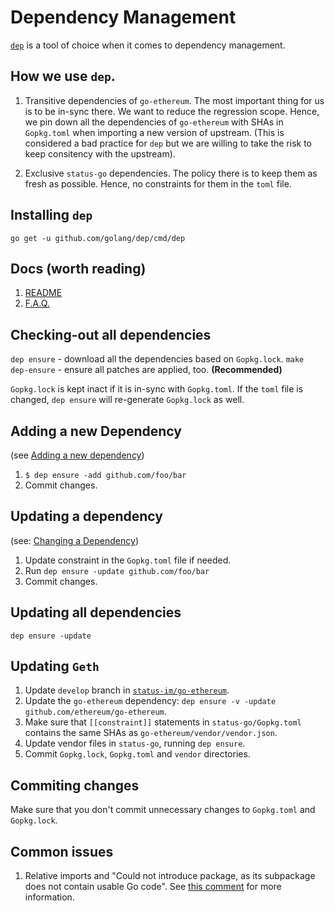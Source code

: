 # Dependency Management
[`dep`](https://github.com/golang/dep) is a tool of choice when it comes to dependency management.

## How we use `dep`.

1. Transitive dependencies of `go-ethereum`. The most important thing for us is
   to be in-sync there. We want to reduce the regression scope.
   Hence, we pin down all the dependencies of `go-ethereum` with SHAs in `Gopkg.toml` when
   importing a new version of upstream. (This is considered a bad practice for
   `dep` but we are willing to take the risk to keep consitency with the upstream).

2. Exclusive `status-go` dependencies. The policy there is to keep them as
   fresh as possible. Hence, no constraints for them in the `toml` file.

## Installing `dep`

`go get -u github.com/golang/dep/cmd/dep`


## Docs (worth reading)
1. [README](https://github.com/golang/dep/blob/master/README.md)
2. [F.A.Q.](https://github.com/golang/dep/blob/master/docs/FAQ.md)


## Checking-out all dependencies

`dep ensure` - download all the dependencies based on `Gopkg.lock`.
`make dep-ensure` - ensure all patches are applied, too. **(Recommended)**

`Gopkg.lock` is kept inact if it is in-sync with `Gopkg.toml`. If the `toml`
file is changed, `dep ensure` will re-generate `Gopkg.lock` as well.


## Adding a new Dependency
(see [Adding a new dependency](https://github.com/golang/dep#adding-a-dependency))
1. `$ dep ensure -add github.com/foo/bar`
2. Commit changes.


## Updating a dependency
(see: [Changing a Dependency](https://github.com/golang/dep#changing-dependencies))
1. Update constraint in the `Gopkg.toml` file if needed.
2. Run `dep ensure -update github.com/foo/bar`
3. Commit changes.

## Updating all dependencies

`dep ensure -update`

## Updating `Geth`

1. Update `develop` branch in [`status-im/go-ethereum`](https://github.com/status-im/go-ethereum/tree/develop).
2. Update the `go-ethereum` dependency: `dep ensure -v -update github.com/ethereum/go-ethereum`.
3. Make sure that `[[constraint]]` statements in `status-go/Gopkg.toml` contains the same SHAs as `go-ethereum/vendor/vendor.json`.
4. Update vendor files in `status-go`, running `dep ensure`.
5. Commit `Gopkg.lock`, `Gopkg.toml` and `vendor` directories.


## Commiting changes

Make sure that you don't commit unnecessary changes to `Gopkg.toml` and
`Gopkg.lock`.


## Common issues

1. Relative imports and "Could not introduce package, as its subpackage does not contain usable Go code". See [this comment](https://github.com/golang/dep/issues/899#issuecomment-317904001) for more information.
